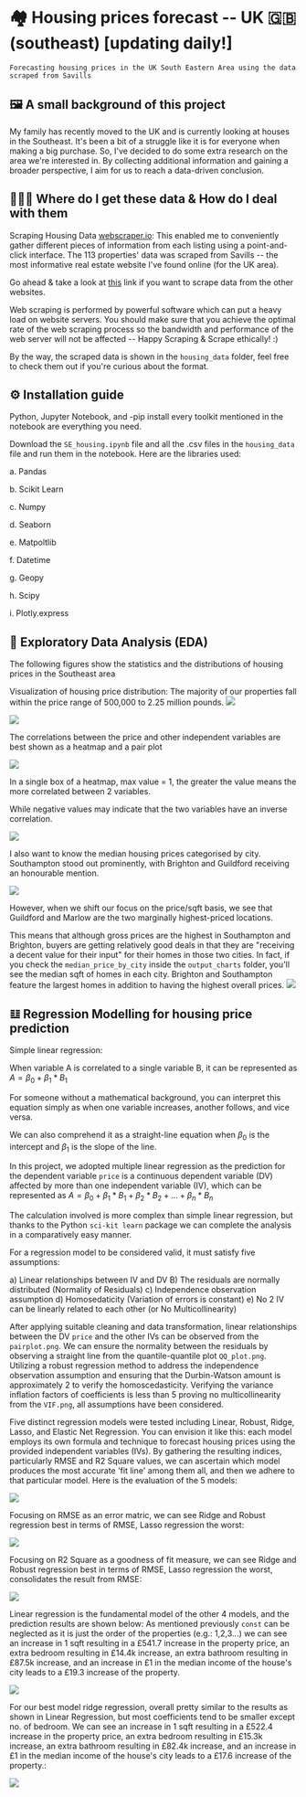 # 🏘 Housing prices forecast -- UK 🇬🇧 (southeast) [updating daily!]
```
Forecasting housing prices in the UK South Eastern Area using the data scraped from Savills
```
## 🖼️ A small background of this project
My family has recently moved to the UK and is currently looking at houses in the Southeast. It's been a bit of a struggle like it is for everyone when making a big purchase. So, I've decided to do some extra research on the area we're interested in. By collecting additional information and gaining a broader perspective, I aim for us to reach a data-driven conclusion.

## 👨🏻‍💻 Where do I get these data & How do I deal with them
Scraping Housing Data [webscraper.io](https://webscraper.io/): This enabled me to conveniently gather different pieces of information from each listing using a point-and-click interface. The 113 properties' data was scraped from Savills -- the most informative real estate website I've found online (for the UK area).

Go ahead & take a look at [this](https://webscraper.io/tutorials) link if you want to scrape data from the other websites. 

Web scraping is performed by powerful software which can put a heavy load on website servers. You should make sure that you achieve the optimal rate of the web scraping process so the bandwidth and performance of the web server will not be affected -- Happy Scraping & Scrape ethically! :)

By the way, the scraped data is shown in the `housing_data` folder, feel free to check them out if you're curious about the format.  

## ⚙️ Installation guide
Python, Jupyter Notebook, and -pip install every toolkit mentioned in the notebook are everything you need. 

Download the `SE_housing.ipynb` file and all the .csv files in the `housing_data` file and run them in the notebook. Here are the libraries used: 

a. Pandas

b. Scikit Learn

c. Numpy

d. Seaborn

e. Matpoltlib

f. Datetime

g. Geopy

h. Scipy

i. Plotly.express

## 🔬 Exploratory Data Analysis (EDA)
The following figures show the statistics and the distributions of housing prices in the Southeast area

Visualization of housing price distribution: The majority of our properties fall within the price range of 500,000 to 2.25 million pounds.
![](output_charts/distribution_chart.png)

![](output_charts/price_describe.png)

The correlations between the price and other independent variables are best shown as a heatmap and a pair plot

![](output_charts/heatmap.png)

In a single box of a heatmap, max value = 1, the greater the value means the more correlated between 2 variables.

While negative values may indicate that the two variables have an inverse correlation.

![](output_charts/pairplot.png)

I also want to know the median housing prices categorised by city. Southampton stood out prominently, with Brighton and Guildford receiving an honourable mention.

![](output_charts/median_price_by_city.png)

However, when we shift our focus on the price/sqft basis, we see that Guildford and Marlow are the two marginally highest-priced locations.

This means that although gross prices are the highest in Southampton and Brighton, buyers are getting relatively good deals in that they are "receiving a decent value for their input" for their homes in those two cities. In fact, if you check the `median_price_by_city` inside the `output_charts` folder, you'll see the median sqft of homes in each city. Brighton and Southampton feature the largest homes in addition to having the highest overall prices.
![](output_charts/median_price_per_sqft_city.png)

## 𝌭 Regression Modelling for housing price prediction
Simple linear regression:

When variable A is correlated to a single variable B, it can be represented as $A = β_0 + β_1*B_1$

For someone without a mathematical background, you can interpret this equation simply as when one variable increases, another follows, and vice versa. 

We can also comprehend it as a straight-line equation when $β_0$ is the intercept and $β_1$ is the slope of the line.

In this project, we adopted multiple linear regression as the prediction for the dependent variable `price` is a continuous dependent variable (DV) affected by more than one independent variable (IV), which can be represented as $`A = β_0 + β_1*B_1 + β_2*B_2 + ... + β_n*B_n`$

The calculation involved is more complex than simple linear regression, but thanks to the Python `sci-kit learn` package we can complete the analysis in a comparatively easy manner. 

For a regression model to be considered valid, it must satisfy five assumptions:

a) Linear relationships between IV and DV
B) The residuals are normally distributed (Normality of Residuals)
c) Independence observation assumption
d) Homosedaticity (Variation of errors is constant)
e) No 2 IV can be linearly related to each other (or No Multicollinearity) 

After applying suitable cleaning and data transformation, linear relationships between the DV `price` and the other IVs can be observed from the `pairplot.png`. We can ensure the normality between the residuals by observing a straight line from the quantile-quantile plot `QQ_plot.png`. Utilizing a robust regression method to address the independence observation assumption and ensuring that the Durbin-Watson amount is approximately 2 to verify the homoscedasticity. Verifying the variance inflation factors of coefficients is less than 5 proving no multicollinearity from the `VIF.png`, all assumptions have been considered.

Five distinct regression models were tested including Linear, Robust, Ridge, Lasso, and Elastic Net Regression. You can envision it like this: each model employs its own formula and technique to forecast housing prices using the provided independent variables (IVs). By gathering the resulting indices, particularly RMSE and R2 Square values, we can ascertain which model produces the most accurate 'fit line' among them all, and then we adhere to that particular model. Here is the evaluation of the 5 models:

![](output_charts/regression_result.png)

Focusing on RMSE as an error matric, we can see Ridge and Robust regression best in terms of RMSE, Lasso regression the worst:

![](output_charts/RMSE.png)

Focusing on R2 Square as a goodness of fit measure, we can see Ridge and Robust regression best in terms of RMSE, Lasso regression the worst, consolidates the result from RMSE:

![](output_charts/R2square.png)

Linear regression is the fundamental model of the other 4 models, and the prediction results are shown below: 
As mentioned previously `const` can be neglected as it is just the order of the properties (e.g.: 1,2,3...) we can see an increase in 1 sqft resulting in a £541.7 increase in the property price, an extra bedroom resulting in £14.4k increase, an extra bathroom resulting in £87.5k increase, and an increase in £1 in the median income of the house's city leads to a £19.3 increase of the property.

![](output_charts/lin_reg_coeff.png)

For our best model ridge regression, overall pretty similar to the results as shown in Linear Regression, but most coefficients tend to be smaller except no. of bedroom. We can see an increase in 1 sqft resulting in a £522.4 increase in the property price, an extra bedroom resulting in £15.3k increase, an extra bathroom resulting in £82.4k increase, and an increase in £1 in the median income of the house's city leads to a £17.6 increase of the property.: 

![](output_charts/ridge_reg_coeff.png)

